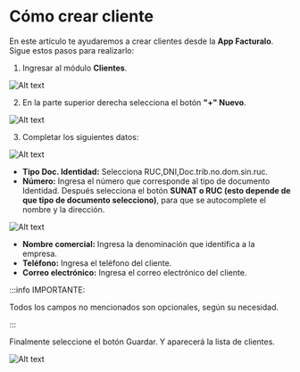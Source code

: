 # Cómo crear cliente

En este artículo te ayudaremos a crear clientes desde la **App Facturalo**. Sigue estos pasos para realizarlo:

1. Ingresar al módulo **Clientes**.

![Alt text](img/Clientes.jpg)

2. En la parte superior derecha selecciona el botón **"+" Nuevo**.

![Alt text](img/app8.jpeg)

3. Completar los siguientes datos:

![Alt text](img/app9.jpeg)

- **Tipo Doc. Identidad:** Selecciona RUC,DNI,Doc.trib.no.dom.sin.ruc.
- **Número:** Ingresa el número que corresponde al tipo de documento Identidad. Después selecciona el botón **SUNAT o RUC (esto depende de que tipo de documento selecciono)**, para que se autocomplete el nombre y la dirección.

![Alt text](img/app10.jpeg)

- **Nombre comercial:** Ingresa la denominación que identifica a la empresa.
- **Teléfono:** Ingresa el teléfono del cliente.
- **Correo electrónico:** Ingresa el correo electrónico del cliente.

:::info IMPORTANTE:

Todos los campos no mencionados son opcionales, según su necesidad.

:::

Finalmente seleccione el botón Guardar. Y aparecerá la lista de clientes.

![Alt text](img/app11.jpeg)
